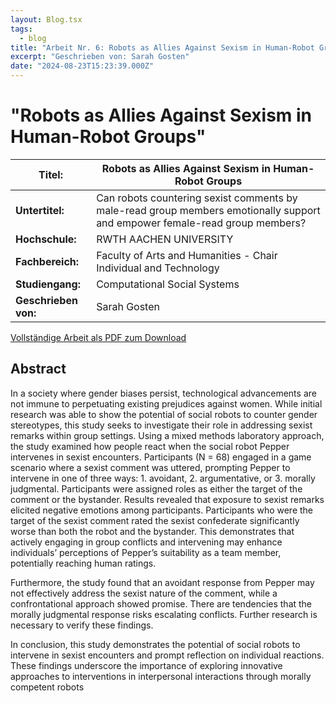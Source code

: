 ```yaml
---
layout: Blog.tsx
tags:
  - blog
title: "Arbeit Nr. 6: Robots as Allies Against Sexism in Human-Robot Groups"
excerpt: "Geschrieben von: Sarah Gosten"
date: "2024-08-23T15:23:39.000Z"
---
```


# "Robots as Allies Against Sexism in Human-Robot Groups"

<table class="table table-striped">
<thead>
<tr>
<th><strong>Titel:</strong></th>
<th>Robots as Allies Against Sexism in Human-Robot Groups</th>
</tr>
</thead>
<tbody>
<tr>
<td><strong>Untertitel:</strong></td>
<td>Can robots countering sexist comments by male-read group members emotionally support and empower female-read group members?</td>
</tr>
<tr>
<td><strong>Hochschule:</strong></td>
<td>RWTH AACHEN UNIVERSITY</td>
</tr>
<tr>
<td><strong>Fachbereich:</strong></td>
<td>Faculty of Arts and Humanities - Chair Individual and Technology</td>
</tr>
<tr>
<td><strong>Studiengang:</strong></td>
<td>Computational Social Systems</td>
</tr>
<tr>
<td><strong>Geschrieben von:</strong></td>
<td>Sarah Gosten</td>
</tr>
</tbody>
</table>

[Vollständige Arbeit als PDF zum Download](/arbeiten/arbeit-6_robots-as-allies-against-sexism-in-human-robot-groups.pdf)

## Abstract

In a society where gender biases persist, technological advancements are not immune to perpetuating existing prejudices against women. While initial research was
able to show the potential of social robots to counter gender stereotypes, this study
seeks to investigate their role in addressing sexist remarks within group settings.
Using a mixed methods laboratory approach, the study examined how people react
when the social robot Pepper intervenes in sexist encounters. Participants (N = 68) engaged in a game scenario where a sexist comment was uttered, prompting
Pepper to intervene in one of three ways: 1. avoidant, 2. argumentative, or 3.
morally judgmental. Participants were assigned roles as either the target of the
comment or the bystander. Results revealed that exposure to sexist remarks elicited
negative emotions among participants. Participants who were the target of the
sexist comment rated the sexist confederate significantly worse than both the robot
and the bystander. This demonstrates that actively engaging in group conflicts and
intervening may enhance individuals’ perceptions of Pepper’s suitability as a team
member, potentially reaching human ratings.

Furthermore, the study found that an avoidant response from Pepper may not effectively address the sexist nature of the comment, while a confrontational approach
showed promise. There are tendencies that the morally judgmental response risks
escalating conflicts. Further research is necessary to verify these findings.

In conclusion, this study demonstrates the potential of social robots to intervene
in sexist encounters and prompt reflection on individual reactions. These findings
underscore the importance of exploring innovative approaches to interventions in
interpersonal interactions through morally competent robots
